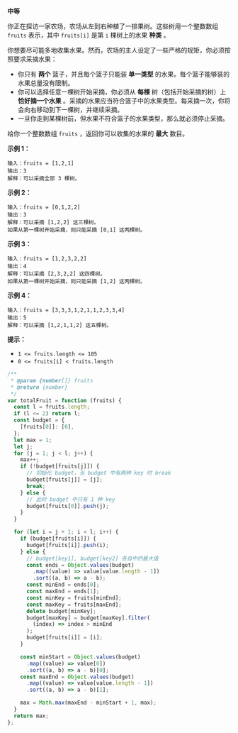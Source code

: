 **中等**

你正在探访一家农场，农场从左到右种植了一排果树。这些树用一个整数数组 `fruits` 表示，其中 `fruits[i]` 是第 `i` 棵树上的水果 **种类** 。

你想要尽可能多地收集水果。然而，农场的主人设定了一些严格的规矩，你必须按照要求采摘水果：

- 你只有 **两个** 篮子，并且每个篮子只能装 **单一类型** 的水果。每个篮子能够装的水果总量没有限制。
- 你可以选择任意一棵树开始采摘，你必须从 **每棵** 树（包括开始采摘的树）上 **恰好摘一个水果** 。采摘的水果应当符合篮子中的水果类型。每采摘一次，你将会向右移动到下一棵树，并继续采摘。
- 一旦你走到某棵树前，但水果不符合篮子的水果类型，那么就必须停止采摘。

给你一个整数数组 `fruits` ，返回你可以收集的水果的 **最大** 数目。

**示例 1：**

```
输入：fruits = [1,2,1]
输出：3
解释：可以采摘全部 3 棵树。
```

**示例 2：**

```
输入：fruits = [0,1,2,2]
输出：3
解释：可以采摘 [1,2,2] 这三棵树。
如果从第一棵树开始采摘，则只能采摘 [0,1] 这两棵树。
```

**示例 3：**

```
输入：fruits = [1,2,3,2,2]
输出：4
解释：可以采摘 [2,3,2,2] 这四棵树。
如果从第一棵树开始采摘，则只能采摘 [1,2] 这两棵树。
```

**示例 4：**

```
输入：fruits = [3,3,3,1,2,1,1,2,3,3,4]
输出：5
解释：可以采摘 [1,2,1,1,2] 这五棵树。
```

**提示：**

- `1 <= fruits.length <= 105`
- `0 <= fruits[i] < fruits.length`

```js
/**
 * @param {number[]} fruits
 * @return {number}
 */
var totalFruit = function (fruits) {
  const l = fruits.length;
  if (l <= 2) return l;
  const budget = {
    [fruits[0]]: [0],
  };
  let max = 1;
  let j;
  for (j = 1; j < l; j++) {
    max++;
    if (!budget[fruits[j]]) {
      // 初始化 budget，当 budget 中有两种 key 时 break
      budget[fruits[j]] = [j];
      break;
    } else {
      // 此时 budget 中只有 1 种 key
      budget[fruits[0]].push(j);
    }
  }

  for (let i = j + 1; i < l; i++) {
    if (budget[fruits[i]]) {
      budget[fruits[i]].push(i);
    } else {
      // budget[key1], budget[key2] 各自中的最大值
      const ends = Object.values(budget)
        .map((value) => value[value.length - 1])
        .sort((a, b) => a - b);
      const minEnd = ends[0];
      const maxEnd = ends[1];
      const minKey = fruits[minEnd];
      const maxKey = fruits[maxEnd];
      delete budget[minKey];
      budget[maxKey] = budget[maxKey].filter(
        (index) => index > minEnd
      );
      budget[fruits[i]] = [i];
    }

    const minStart = Object.values(budget)
      .map((value) => value[0])
      .sort((a, b) => a - b)[0];
    const maxEnd = Object.values(budget)
      .map((value) => value[value.length - 1])
      .sort((a, b) => a - b)[1];

    max = Math.max(maxEnd - minStart + 1, max);
  }
  return max;
};
```

